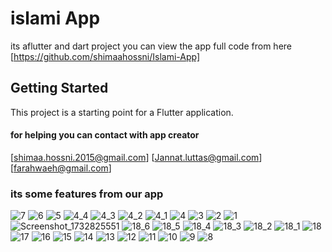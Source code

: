 # islami App

its aflutter and dart project you can view the app full code from here [https://github.com/shimaahossni/Islami-App]

## Getting Started

This project is a starting point for a Flutter application.

#### for helping you can contact with app creator 
[shimaa.hossni.2015@gmail.com]
[Jannat.luttas@gmail.com]
[farahwaeh@gmail.com]

### its some features from our app

![7](https://github.com/user-attachments/assets/c9005c17-a0f5-480c-ade0-d9f9efc059c0)
![6](https://github.com/user-attachments/assets/8c60c6d0-84a4-4ac3-bc67-48585d90edf2)
![5](https://github.com/user-attachments/assets/d9f13954-18f3-4fe6-9b20-b23e689114be)
![4_4](https://github.com/user-attachments/assets/2b77cf8e-daeb-4f93-8d7f-c2da4e3b9eb0)
![4_3](https://github.com/user-attachments/assets/ccb1d418-b4bf-4c32-bcd1-91ad7d0aa3c6)
![4_2](https://github.com/user-attachments/assets/d8002d87-8803-4d1d-9dba-9f3e80a11149)
![4_1](https://github.com/user-attachments/assets/bb73d411-6969-492a-a717-6280b8bdf7b2)
![4](https://github.com/user-attachments/assets/428ead38-6fd4-4ce5-92f4-2c53a7ee132a)
![3](https://github.com/user-attachments/assets/abd89e16-8219-499e-a04e-21b0f4909c2a)
![2](https://github.com/user-attachments/assets/7cbc8241-2655-4ee0-ab26-8759b176f612)
![1](https://github.com/user-attachments/assets/9d12e46e-ec88-465d-bc09-9f4dcbb75e8f)
![Screenshot_1732825551](https://github.com/user-attachments/assets/69e9f342-50b8-449a-b7cc-42e78edb3cb2)
![18_6](https://github.com/user-attachments/assets/651a1f24-2f76-448e-a4c2-ed2f00687fc2)
![18_5](https://github.com/user-attachments/assets/14079c7e-d56c-4945-bd6a-444e123848ac)
![18_4](https://github.com/user-attachments/assets/7a4afc10-936f-4af2-be17-f02dab18b4ae)
![18_3](https://github.com/user-attachments/assets/394e7188-2dfc-4fb4-8923-1f6dbb085879)
![18_2](https://github.com/user-attachments/assets/4299f0e9-d8ac-466b-ba5e-d6430eb59904)
![18_1](https://github.com/user-attachments/assets/c4c9a7d3-b1b5-497e-bccf-8b57a5a066f4)
![18](https://github.com/user-attachments/assets/5421e856-8946-4ed5-9595-8f34c1fa0bba)
![17](https://github.com/user-attachments/assets/64a23d8c-82b2-453a-852a-cfa3479e9abe)
![16](https://github.com/user-attachments/assets/c8a75246-b898-4178-8ae1-e8f04dffccad)
![15](https://github.com/user-attachments/assets/3d449e8e-9aff-4128-9073-d11e295e05d0)
![14](https://github.com/user-attachments/assets/b0b9f193-776a-472e-9a2e-23fa16a9c265)
![13](https://github.com/user-attachments/assets/c2d019c4-c84d-4fd5-a1f0-9a746f261dbb)
![12](https://github.com/user-attachments/assets/b2f16992-a2e6-4dbf-8c93-325907a72fa9)
![11](https://github.com/user-attachments/assets/4a5c50b9-04ee-43c2-a5a7-ef5748d3968a)
![10](https://github.com/user-attachments/assets/1a9afe46-6ec4-45eb-8d87-8a0531bd32f5)
![9](https://github.com/user-attachments/assets/0da60095-20a8-42c3-87f0-29dab1bd9c84)
![8](https://github.com/user-attachments/assets/2f6b1baa-d63f-48b3-b997-a713f5006c09)
